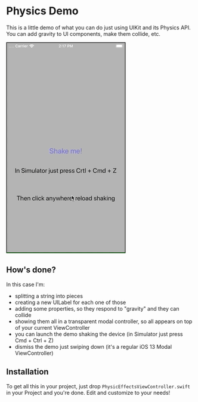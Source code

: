 #  Physics Demo

This is a little demo of what you can do just using UIKit and its Physics API. You can add gravity to UI components, make them collide, etc.

![](physics.gif)


## How's done?

In this case I'm:

- splitting a string into pieces
- creating a new UILabel for each one of those
- adding some properties, so they respond to "gravity" and they can collide
- showing them all in a transparent modal controller, so all appears on top of your current ViewController
- you can launch the demo shaking the device (in Simulator just press Cmd + Ctrl + Z)
- dismiss the demo just swiping down (it's a regular iOS 13 Modal ViewController)

## Installation

To get all this in your project, just drop `PhysicEffectsViewController.swift` in your Project and you're done. Edit and customize to your needs!

